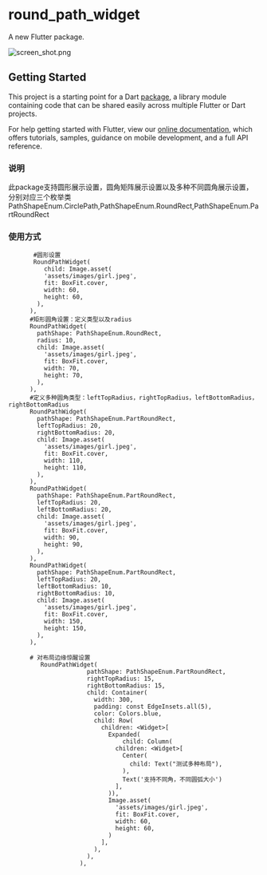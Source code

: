 # round_path_widget

A new Flutter package.

![screen_shot.png](https://upload-images.jianshu.io/upload_images/5459987-b8b6d6c5efd846c0.png?imageMogr2/auto-orient/strip%7CimageView2/2/w/1240)

## Getting Started

This project is a starting point for a Dart
[package](https://flutter.dev/developing-packages/),
a library module containing code that can be shared easily across
multiple Flutter or Dart projects.

For help getting started with Flutter, view our 
[online documentation](https://flutter.dev/docs), which offers tutorials, 
samples, guidance on mobile development, and a full API reference.
### 说明
此package支持圆形展示设置，圆角矩阵展示设置以及多种不同圆角展示设置，分别对应三个枚举类PathShapeEnum.CirclePath,PathShapeEnum.RoundRect,PathShapeEnum.PartRoundRect

### 使用方式
```
       #圆形设置
       RoundPathWidget(
          child: Image.asset(
          'assets/images/girl.jpeg',
          fit: BoxFit.cover,
          width: 60,
          height: 60,
        ),
      ),
      #矩形圆角设置：定义类型以及radius
      RoundPathWidget(
        pathShape: PathShapeEnum.RoundRect,
        radius: 10,
        child: Image.asset(
          'assets/images/girl.jpeg',
          fit: BoxFit.cover,
          width: 70,
          height: 70,
        ),
      ),
      #定义多种圆角类型：leftTopRadius，rightTopRadius，leftBottomRadius，rightBottomRadius
      RoundPathWidget(
        pathShape: PathShapeEnum.PartRoundRect,
        leftTopRadius: 20,
        rightBottomRadius: 20,
        child: Image.asset(
          'assets/images/girl.jpeg',
          fit: BoxFit.cover,
          width: 110,
          height: 110,
        ),
      ),
      RoundPathWidget(
        pathShape: PathShapeEnum.PartRoundRect,
        leftTopRadius: 20,
        leftBottomRadius: 20,
        child: Image.asset(
          'assets/images/girl.jpeg',
          fit: BoxFit.cover,
          width: 90,
          height: 90,
        ),
      ),
      RoundPathWidget(
        pathShape: PathShapeEnum.PartRoundRect,
        leftTopRadius: 20,
        leftBottomRadius: 10,
        rightBottomRadius: 10,
        child: Image.asset(
          'assets/images/girl.jpeg',
          fit: BoxFit.cover,
          width: 150,
          height: 150,
        ),
      ),
      
      # 对布局边缘惊醒设置
         RoundPathWidget(
                      pathShape: PathShapeEnum.PartRoundRect,
                      rightTopRadius: 15,
                      rightBottomRadius: 15,
                      child: Container(
                        width: 300,
                        padding: const EdgeInsets.all(5),
                        color: Colors.blue,
                        child: Row(
                          children: <Widget>[
                            Expanded(
                                child: Column(
                              children: <Widget>[
                                Center(
                                  child: Text("测试多种布局"),
                                ),
                                Text('支持不同角，不同圆弧大小')
                              ],
                            )),
                            Image.asset(
                              'assets/images/girl.jpeg',
                              fit: BoxFit.cover,
                              width: 60,
                              height: 60,
                            )
                          ],
                        ),
                      ),
                    ),
      
```
